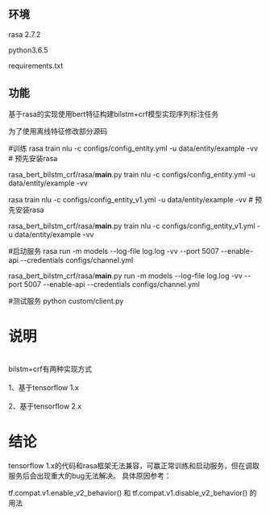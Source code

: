 ## 环境
rasa 2.7.2

python3.6.5

requirements.txt

## 功能
基于rasa的实现使用bert特征构建bilstm+crf模型实现序列标注任务

为了使用离线特征修改部分源码

#训练
rasa train nlu  -c configs/config_entity.yml -u data/entity/example -vv  # 预先安装rasa

rasa_bert_bilstm_crf/rasa/__main__.py train nlu  -c configs/config_entity.yml -u data/entity/example -vv

rasa train nlu  -c configs/config_entity_v1.yml -u data/entity/example -vv  # 预先安装rasa

rasa_bert_bilstm_crf/rasa/__main__.py train nlu  -c configs/config_entity_v1.yml -u data/entity/example -vv

#启动服务
rasa run -m models --log-file log.log -vv --port 5007 --enable-api --credentials configs/channel.yml

rasa_bert_bilstm_crf/rasa/__main__.py run -m models --log-file log.log -vv --port 5007 --enable-api --credentials configs/channel.yml

#测试服务
python custom/client.py

# 说明
<br>bilstm+crf有两种实现方式</br>
<br>1、基于tensorflow 1.x</br>
<br>2、基于tensorflow 2.x</br>

# 结论
tensorflow 1.x的代码和rasa框架无法兼容，可赢正常训练和启动服务，但在调取服务后会出现重大的bug无法解决。
具体原因参考：

tf.compat.v1.enable_v2_behavior()
和
tf.compat.v1.disable_v2_behavior()
的用法
